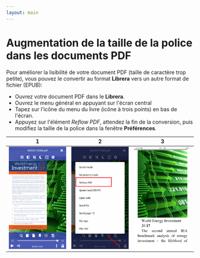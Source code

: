 ```yaml
---
layout: main
---
```


# Augmentation de la taille de la police dans les documents PDF

Pour améliorer la lisibilité de votre document PDF (taille de caractère trop petite), vous pouvez le convertir au format **Librera** vers un autre format de fichier (EPUB):
* Ouvrez votre document PDF dans le **Librera**.
* Ouvrez le menu général en appuyant sur l'écran central
* Tapez sur l'icône du menu du livre (icône à trois points) en bas de l'écran.
* Appuyez sur l'élément _Reflow PDF_, attendez la fin de la conversion, puis modifiez la taille de la police dans la fenêtre **Préférences**.

|1|2|3|
|-|-|-|
|![](1.png)|![](2.png)|![](3.png)|
